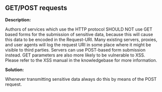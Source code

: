 
GET/POST requests
-------


**Description:**

Authors of services which use the HTTP protocol SHOULD NOT use GET based forms for the submission of sensitive data, because this will cause this data to be encoded in the Request-URI. Many existing servers, proxies, and user agents will log the request URI in some place where it might be visible to third parties. Servers can use POST-based form submission instead.
GET parameters are also more likely to be vulnerable to XSS. Please refer to the XSS manual in the knowledgebase for more information.


**Solution:**

Whenever transmitting sensitive data always do this by means of the POST request.	